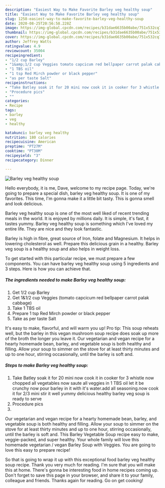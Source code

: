```yaml
---
description: "Easiest Way to Make Favorite Barley veg healthy soup"
title: "Easiest Way to Make Favorite Barley veg healthy soup"
slug: 1258-easiest-way-to-make-favorite-barley-veg-healthy-soup
date: 2020-08-25T20:56:58.228Z
image: https://img-global.cpcdn.com/recipes/b31dae6635b00abe/751x532cq70/barley-veg-healthy-soup-recipe-main-photo.jpg
thumbnail: https://img-global.cpcdn.com/recipes/b31dae6635b00abe/751x532cq70/barley-veg-healthy-soup-recipe-main-photo.jpg
cover: https://img-global.cpcdn.com/recipes/b31dae6635b00abe/751x532cq70/barley-veg-healthy-soup-recipe-main-photo.jpg
author: Jeffrey Watts
ratingvalue: 4.9
reviewcount: 35004
recipeingredient:
- "1/2 cup Barley"
- "1&amp;1/2 cup Veggies tomato capcicum red bellpaper carrot palak cabbage"
- "1 TBS oil"
- "1 tsp Red Mirch powder or black pepper"
- "as per taste Salt"
recipeinstructions:
- "Take Batley soak it for 20 mini now cook it in cooker for 3 whistle now chopped all vegetables now saute all veggies in 1 TBS oil let it be crunchy now pour barley in it with it&#39;s water.add all seasoning.now cook it for 2/3 mini stir it well yummy delicious healthy barley veg soup is ready to serve"
- "Procedure pics"
- ""
categories:
- Recipe
tags:
- barley
- veg
- healthy

katakunci: barley veg healthy 
nutrition: 180 calories
recipecuisine: American
preptime: "PT27M"
cooktime: "PT30M"
recipeyield: "3"
recipecategory: Dinner

---
```



![Barley veg healthy soup](https://img-global.cpcdn.com/recipes/b31dae6635b00abe/751x532cq70/barley-veg-healthy-soup-recipe-main-photo.jpg)

Hello everybody, it is me, Dave, welcome to my recipe page. Today, we're going to prepare a special dish, barley veg healthy soup. It is one of my favorites. This time, I'm gonna make it a little bit tasty. This is gonna smell and look delicious.

Barley veg healthy soup is one of the most well liked of recent trending meals in the world. It is enjoyed by millions daily. It is simple, it's fast, it tastes yummy. Barley veg healthy soup is something which I've loved my entire life. They are nice and they look fantastic.

Barley is high in fibre, great source of Iron, folate and Magnesium. It helps in lowering cholesterol as well. Prepare this delicious grain in a healthy. Barley veg soup is a healthy soup and also helps in weight loss.


To get started with this particular recipe, we must prepare a few components. You can have barley veg healthy soup using 5 ingredients and 3 steps. Here is how you can achieve that.

<!--inarticleads1-->

##### The ingredients needed to make Barley veg healthy soup:

1. Get 1/2 cup Barley
1. Get 1&amp;1/2 cup Veggies (tomato capcicum red bellpaper carrot palak cabbage)
1. Take 1 TBS oil
1. Prepare 1 tsp Red Mirch powder or black pepper
1. Take as per taste Salt


It&#39;s easy to make, flavorful, and will warm you up! Pro tip: This soup reheats well, but the barley in this vegan mushroom soup recipe does soak up more of the broth the longer you leave it. Our vegetarian and vegan recipe for a hearty homemade bean, barley, and vegetable soup is both healthy and filling. Allow your soup to simmer on the stove for at least thirty minutes and up to one hour, stirring occasionally, until the barley is soft and. 

<!--inarticleads2-->

##### Steps to make Barley veg healthy soup:

1. Take Batley soak it for 20 mini now cook it in cooker for 3 whistle now chopped all vegetables now saute all veggies in 1 TBS oil let it be crunchy now pour barley in it with it&#39;s water.add all seasoning.now cook it for 2/3 mini stir it well yummy delicious healthy barley veg soup is ready to serve
1. Procedure pics
1. 


Our vegetarian and vegan recipe for a hearty homemade bean, barley, and vegetable soup is both healthy and filling. Allow your soup to simmer on the stove for at least thirty minutes and up to one hour, stirring occasionally, until the barley is soft and. This Barley Vegetable Soup recipe easy to make, veggie-packed, and super healthy. Your whole family will love this homemade vegetarian / vegan Barley Soup with Veggies. You are going to love this easy to prepare recipe! 

So that is going to wrap it up with this exceptional food barley veg healthy soup recipe. Thank you very much for reading. I'm sure that you will make this at home. There's gonna be interesting food in home recipes coming up. Don't forget to save this page in your browser, and share it to your family, colleague and friends. Thanks again for reading. Go on get cooking!
